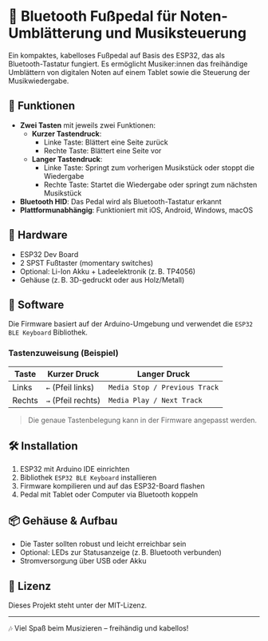 # 🎵 Bluetooth Fußpedal für Noten-Umblätterung und Musiksteuerung

Ein kompaktes, kabelloses Fußpedal auf Basis des ESP32, das als Bluetooth-Tastatur fungiert. Es ermöglicht Musiker:innen das freihändige Umblättern von digitalen Noten auf einem Tablet sowie die Steuerung der Musikwiedergabe.

## 🚀 Funktionen

- **Zwei Tasten** mit jeweils zwei Funktionen:
  - **Kurzer Tastendruck**:
    - Linke Taste: Blättert eine Seite zurück
    - Rechte Taste: Blättert eine Seite vor
  - **Langer Tastendruck**:
    - Linke Taste: Springt zum vorherigen Musikstück oder stoppt die Wiedergabe
    - Rechte Taste: Startet die Wiedergabe oder springt zum nächsten Musikstück
- **Bluetooth HID**: Das Pedal wird als Bluetooth-Tastatur erkannt
- **Plattformunabhängig**: Funktioniert mit iOS, Android, Windows, macOS

## 🧰 Hardware

- ESP32 Dev Board
- 2 SPST Fußtaster (momentary switches)
- Optional: Li-Ion Akku + Ladeelektronik (z. B. TP4056)
- Gehäuse (z. B. 3D-gedruckt oder aus Holz/Metall)

## 🔧 Software

Die Firmware basiert auf der Arduino-Umgebung und verwendet die `ESP32 BLE Keyboard` Bibliothek.

### Tastenzuweisung (Beispiel)

| Taste        | Kurzer Druck | Langer Druck        |
|--------------|--------------|---------------------|
| Links        | `←` (Pfeil links) | `Media Stop / Previous Track` |
| Rechts       | `→` (Pfeil rechts) | `Media Play / Next Track`     |

> Die genaue Tastenbelegung kann in der Firmware angepasst werden.

## 🛠️ Installation

1. ESP32 mit Arduino IDE einrichten
2. Bibliothek `ESP32 BLE Keyboard` installieren
3. Firmware kompilieren und auf das ESP32-Board flashen
4. Pedal mit Tablet oder Computer via Bluetooth koppeln
## 📦 Gehäuse & Aufbau

- Die Taster sollten robust und leicht erreichbar sein
- Optional: LEDs zur Statusanzeige (z. B. Bluetooth verbunden)
- Stromversorgung über USB oder Akku

## 📄 Lizenz

Dieses Projekt steht unter der MIT-Lizenz.

---

🎶 Viel Spaß beim Musizieren – freihändig und kabellos!
